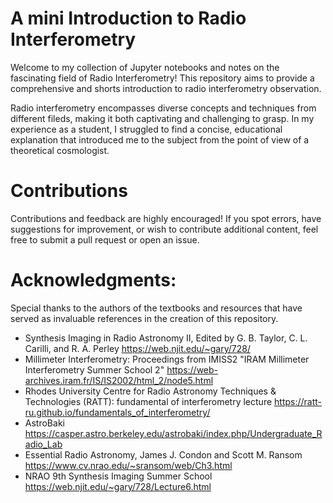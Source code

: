 # A mini Introduction to Radio Interferometry
Welcome to my collection of Jupyter notebooks and notes on the fascinating field of Radio Interferometry! This repository aims to provide a comprehensive and shorts introduction to radio interferometry observation.

Radio interferometry encompasses diverse concepts and techniques from different fileds, making it both captivating and challenging to grasp. In my experience as a student, I struggled to find a concise, educational explanation that introduced me to the subject from the point of view of a theoretical cosmologist.

# Contributions
Contributions and feedback are highly encouraged! If you spot errors, have suggestions for improvement, or wish to contribute additional content, feel free to submit a pull request or open an issue.

# Acknowledgments:
Special thanks to the authors of the textbooks and resources that have served as invaluable references in the creation of this repository.

- Synthesis Imaging in Radio Astronomy II, Edited by G. B. Taylor, C. L. Carilli, and R. A. Perley https://web.njit.edu/~gary/728/
-  Millimeter Interferometry: Proceedings from IMISS2 "IRAM Millimeter Interferometry Summer School 2" https://web-archives.iram.fr/IS/IS2002/html_2/node5.html
-  Rhodes University Centre for Radio Astronomy Techniques & Technologies (RATT): fundamental of interferometry lecture https://ratt-ru.github.io/fundamentals_of_interferometry/
- AstroBaki https://casper.astro.berkeley.edu/astrobaki/index.php/Undergraduate_Radio_Lab
- Essential Radio Astronomy,  James J. Condon and Scott M. Ransom https://www.cv.nrao.edu/~sransom/web/Ch3.html
- NRAO 9th Synthesis Imaging Summer School https://web.njit.edu/~gary/728/Lecture6.html
